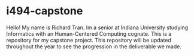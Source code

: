 # i494-capstone

Hello! My name is Richard Tran. Im a senior at Indiana University studying Informatics with an Human-Centered Computing cognate. This is a repository for my capstone project. This repository will be updated throughout the year to see the progression in the deliverable we made.  
